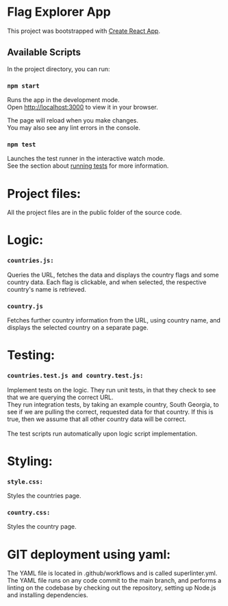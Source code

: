 # Flag Explorer App

This project was bootstrapped with [Create React App](https://github.com/facebook/create-react-app).

## Available Scripts

In the project directory, you can run:

### `npm start`

Runs the app in the development mode.\
Open [http://localhost:3000](http://localhost:3000) to view it in your browser.

The page will reload when you make changes.\
You may also see any lint errors in the console.

### `npm test`

Launches the test runner in the interactive watch mode.\
See the section about [running tests](https://facebook.github.io/create-react-app/docs/running-tests) for more information.


# Project files:
All the project files are in the public folder of the source code.



# Logic:
### `countries.js:`
Queries the URL, fetches the data and displays the country flags and some country data. Each flag is clickable, and when selected, the respective country's name is retrieved.
### `country.js` 
Fetches further country information from the URL, using country name, and displays the selected country on a separate page.



# Testing:
### `countries.test.js and country.test.js:`
Implement tests on the logic. They run unit tests, in that they check to see that we are querying the correct URL.\
They run integration tests, by taking an example country, South Georgia, to see if we are pulling the correct, requested data for that country. If this is true, then we assume that all other country data will be correct.\
\
The test scripts run automatically upon logic script implementation.


# Styling:
### `style.css:`
Styles the countries page.
### `country.css:`
Styles the country page.


# GIT deployment using yaml:
The YAML file is located in .github/workflows and is called superlinter.yml.\
The YAML file runs on any code commit to the main branch, and performs a linting on the codebase by checking out the repository, setting up Node.js and installing dependencies.



